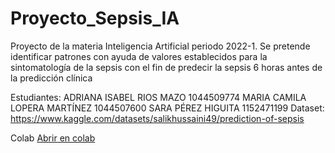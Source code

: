 # Proyecto_Sepsis_IA
Proyecto de la materia Inteligencia Artificial periodo 2022-1.
Se pretende identificar patrones con ayuda de valores establecidos para la sintomatología de la sepsis con el fin de predecir la sepsis 6 horas antes de la predicción clínica

Estudiantes: ADRIANA ISABEL RIOS MAZO 1044509774
MARIA CAMILA LOPERA MARTÍNEZ 1044507600
SARA PÉREZ HIGUITA  1152471199
Dataset: https://www.kaggle.com/datasets/salikhussaini49/prediction-of-sepsis


Colab [Abrir en colab](https://www.youtube.com/watch?v=-VlW7cWJ-58&ab_channel=FelipeRestrepo)
